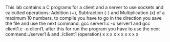 This lab contains a C programs for a client and a server to use sockets and calculted operations: Addition (+), Subtraction (-) and Multiplication (x) of a maximum 10 numbers, to compile you have to go in the direction you save the file and use the next command: gcc server1.c -o server1 and gcc client1.c -o client1, after this for run the program you have to use the next command:./server1 & and ./client1 (operation) x x x x x x x x x x
